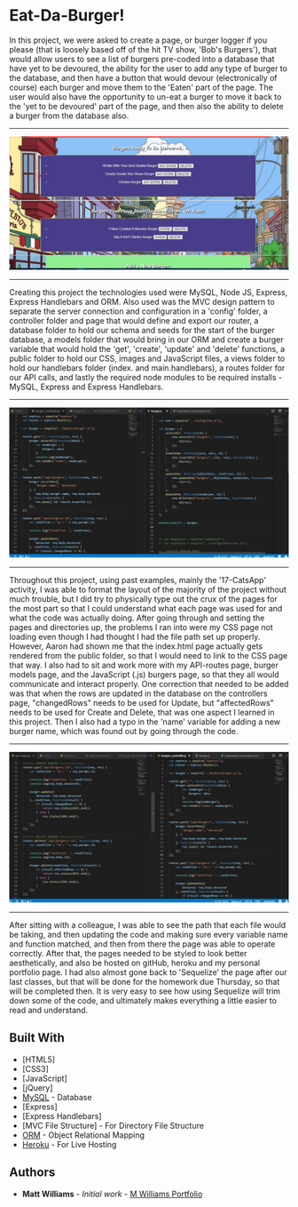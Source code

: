 # Eat-Da-Burger!

In this project, we were asked to create a page, or burger logger if you please (that is loosely based off of the hit TV show, 'Bob's Burgers'), that would allow users to see a list of burgers pre-coded into a database that have yet to be devoured, the ability for the user to add any type of burger to the database, and then have a button that would devour (electronically of course) each burger and move them to the 'Eaten' part of the page.  The user would also have the opportunity to un-eat a burger to move it back to the 'yet to be devoured' part of the page, and then also the ability to delete a burger from the database also.

___
![Eat-Da-Burger](public/assets/img/Eat-Da-Burger.jpg)
___

Creating this project the technologies used were MySQL, Node JS, Express, Express Handlebars and ORM.  Also used was the MVC design pattern to separate the server connection and configuration in a 'config' folder, a controller folder and page that would define and export our router, a database folder to hold our schema and seeds for the start of the burger database, a models folder that would bring in our ORM and create a burger variable that would hold the 'get', 'create', 'update' and 'delete' functions, a public folder to hold our CSS, images and JavaScript files, a views folder to hold our handlebars folder (index. and main.handlebars), a routes folder for our API calls, and lastly the required node modules to be required installs - MySQL, Express and Express Handlebars.
___
![Burger-ORM-router](public/assets/img/Burger-ORM-router.jpg)
___

Throughout this project, using past examples, mainly the '17-CatsApp' activity, I was able to format the layout of the majority of the project without much trouble, but I did try to physically type out the crux of the pages for the most part so that I could understand what each page was used for and what the code was actually doing.  After going through and setting the pages and directories up, the problems I ran into were my CSS page not loading even though I had thought I had the file path set up properly.  However, Aaron had shown me that the index.html page actually gets rendered from the public folder, so that I would need to link to the CSS page that way.  I also had to sit and work more with my API-routes page, burger models page, and the JavaScript (.js) burgers page, so that they all would communicate and interact properly.  One correction that needed to be added was that when the rows are updated in the database on the controllers page, "changedRows" needs to be used for Update, but "affectedRows" needs to be used for Create and Delete, that was one aspect I learned in this project.  Then I also had a typo in the 'name' variable for adding a new burger name, which was found out by going through the code.
___
![Burger-API-controller](public/assets/img/Burger-API-controller.jpg)
___

After sitting with a colleague, I was able to see the path that each file would be taking, and then updating the code and making sure every variable name and function matched, and then from there the page was able to operate correctly.  After that, the pages needed to be styled to look better aesthetically, and also be hosted on gitHub, heroku and my personal portfolio page.  I had also almost gone back to 'Sequelize' the page after our last classes, but that will be done for the homework due Thursday, so that will be completed then.  It is very easy to see how using Sequelize will trim down some of the code, and ultimately makes everything a little easier to read and understand.

## Built With

* [HTML5]
* [CSS3]
* [JavaScript]
* [jQuery]
* [MySQL](https://www.mysql.com/) - Database
* [Express]
* [Express Handlebars]
* [MVC File Structure] - For Directory File Structure
* [ORM](https://www.npmjs.com/package/orm) - Object Relational Mapping
* [Heroku](https://obscure-retreat-55184.herokuapp.com/) - For Live Hosting

## Authors

* **Matt Williams** - *Initial work* - [M Williams Portfolio](https://mattwills09.github.io/portfolio.html)
